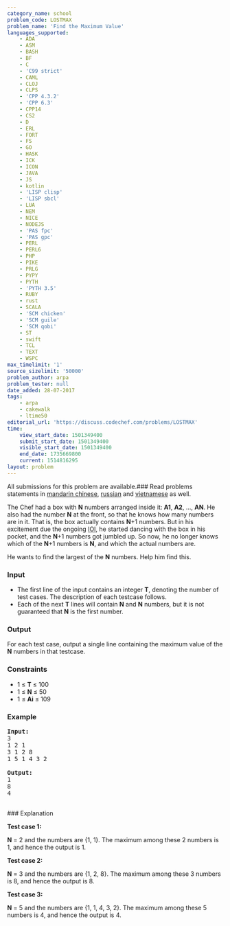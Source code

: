 ```yaml
---
category_name: school
problem_code: LOSTMAX
problem_name: 'Find the Maximum Value'
languages_supported:
    - ADA
    - ASM
    - BASH
    - BF
    - C
    - 'C99 strict'
    - CAML
    - CLOJ
    - CLPS
    - 'CPP 4.3.2'
    - 'CPP 6.3'
    - CPP14
    - CS2
    - D
    - ERL
    - FORT
    - FS
    - GO
    - HASK
    - ICK
    - ICON
    - JAVA
    - JS
    - kotlin
    - 'LISP clisp'
    - 'LISP sbcl'
    - LUA
    - NEM
    - NICE
    - NODEJS
    - 'PAS fpc'
    - 'PAS gpc'
    - PERL
    - PERL6
    - PHP
    - PIKE
    - PRLG
    - PYPY
    - PYTH
    - 'PYTH 3.5'
    - RUBY
    - rust
    - SCALA
    - 'SCM chicken'
    - 'SCM guile'
    - 'SCM qobi'
    - ST
    - swift
    - TCL
    - TEXT
    - WSPC
max_timelimit: '1'
source_sizelimit: '50000'
problem_author: arpa
problem_tester: null
date_added: 28-07-2017
tags:
    - arpa
    - cakewalk
    - ltime50
editorial_url: 'https://discuss.codechef.com/problems/LOSTMAX'
time:
    view_start_date: 1501349400
    submit_start_date: 1501349400
    visible_start_date: 1501349400
    end_date: 1735669800
    current: 1514816295
layout: problem
---
```

All submissions for this problem are available.### Read problems statements in [mandarin chinese](http://www.codechef.com/download/translated/LTIME50/mandarin/LOSTMAX.pdf), [russian](http://www.codechef.com/download/translated/LTIME50/russian/LOSTMAX.pdf) and [vietnamese](http://www.codechef.com/download/translated/LTIME50/vietnamese/LOSTMAX.pdf) as well.

The Chef had a box with **N** numbers arranged inside it: **A1**, **A2**, ..., **AN**. He also had the number **N** at the front, so that he knows how many numbers are in it. That is, the box actually contains **N**+1 numbers. But in his excitement due the ongoing [IOI](http://ioi2017.org/), he started dancing with the box in his pocket, and the **N**+1 numbers got jumbled up. So now, he no longer knows which of the **N**+1 numbers is **N**, and which the actual numbers are.

He wants to find the largest of the **N** numbers. Help him find this.

### Input

- The first line of the input contains an integer **T**, denoting the number of test cases. The description of each testcase follows.
- Each of the next **T** lines will contain **N** and **N** numbers, but it is not guaranteed that **N** is the first number.

### Output

 For each test case, output a single line containing the maximum value of the **N** numbers in that testcase.

### Constraints

- 1 ≤ **T** ≤ 100
- 1 ≤ **N** ≤ 50
- 1 ≤ **Ai** ≤ 109

### Example

<pre><b>Input:</b>
3
1 2 1
3 1 2 8
1 5 1 4 3 2

<b>Output:</b>
1
8
4

</pre>### Explanation
**Test case 1:**

 **N** = 2 and the numbers are {1, 1}. The maximum among these 2 numbers is 1, and hence the output is 1.

**Test case 2:**

 **N** = 3 and the numbers are {1, 2, 8}. The maximum among these 3 numbers is 8, and hence the output is 8.

**Test case 3:**

 **N** = 5 and the numbers are {1, 1, 4, 3, 2}. The maximum among these 5 numbers is 4, and hence the output is 4.

